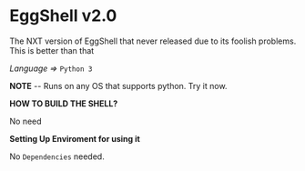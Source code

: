 # EggShell v2.0
The NXT version of EggShell that never released due to its foolish problems. This is better than that

*Language =>* `Python 3`

**NOTE** -- Runs on any OS that supports python. Try it now. 

**HOW TO BUILD THE SHELL?**

No need

**Setting Up Enviroment for using it**

No `Dependencies` needed.
